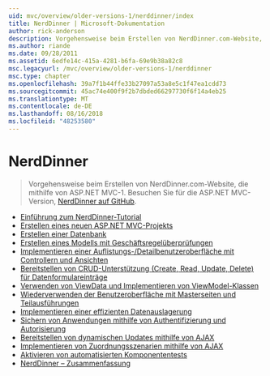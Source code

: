 ```yaml
---
uid: mvc/overview/older-versions-1/nerddinner/index
title: NerdDinner | Microsoft-Dokumentation
author: rick-anderson
description: Vorgehensweise beim Erstellen von NerdDinner.com-Website, die mithilfe von ASP.NET MVC-1. Für die ASP.NET MVC 3-Version finden Sie unter "Nerddinner" auf GitHub.
ms.author: riande
ms.date: 09/28/2011
ms.assetid: 6edfe14c-415a-4281-b6fa-69e9b38a82c8
msc.legacyurl: /mvc/overview/older-versions-1/nerddinner
msc.type: chapter
ms.openlocfilehash: 39a7f1b44ffe33b27097a53a8e5c1f47ea1cdd73
ms.sourcegitcommit: 45ac74e400f9f2b7dbded66297730f6f14a4eb25
ms.translationtype: MT
ms.contentlocale: de-DE
ms.lasthandoff: 08/16/2018
ms.locfileid: "48253580"
---
```

<a name="nerddinner"></a>NerdDinner
====================
> Vorgehensweise beim Erstellen von NerdDinner.com-Website, die mithilfe von ASP.NET MVC-1. Besuchen Sie für die ASP.NET MVC-Version, [NerdDinner auf GitHub](https://github.com/AspNetMVPSamples/NerdDinner).


- [Einführung zum NerdDinner-Tutorial](introducing-the-nerddinner-tutorial.md)
- [Erstellen eines neuen ASP.NET MVC-Projekts](create-a-new-aspnet-mvc-project.md)
- [Erstellen einer Datenbank](create-a-database.md)
- [Erstellen eines Modells mit Geschäftsregelüberprüfungen](build-a-model-with-business-rule-validations.md)
- [Implementieren einer Auflistungs-/Detailbenutzeroberfläche mit Controllern und Ansichten](use-controllers-and-views-to-implement-a-listingdetails-ui.md)
- [Bereitstellen von CRUD-Unterstützung (Create, Read, Update, Delete) für Datenformulareinträge](provide-crud-create-read-update-delete-data-form-entry-support.md)
- [Verwenden von ViewData und Implementieren von ViewModel-Klassen](use-viewdata-and-implement-viewmodel-classes.md)
- [Wiederverwenden der Benutzeroberfläche mit Masterseiten und Teilausführungen](re-use-ui-using-master-pages-and-partials.md)
- [Implementieren einer effizienten Datenauslagerung](implement-efficient-data-paging.md)
- [Sichern von Anwendungen mithilfe von Authentifizierung und Autorisierung](secure-applications-using-authentication-and-authorization.md)
- [Bereitstellen von dynamischen Updates mithilfe von AJAX](use-ajax-to-deliver-dynamic-updates.md)
- [Implementieren von Zuordnungsszenarien mithilfe von AJAX](use-ajax-to-implement-mapping-scenarios.md)
- [Aktivieren von automatisierten Komponententests](enable-automated-unit-testing.md)
- [NerdDinner – Zusammenfassung](nerddinner-wrap-up.md)
